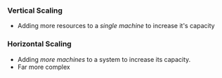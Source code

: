 ### Vertical Scaling
- Adding more resources to a *single machine* to increase it's capacity

### Horizontal Scaling
- Adding *more machines* to a system to increase its capacity. 
- Far more complex
